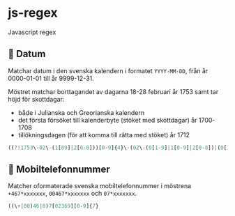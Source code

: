 # js-regex
Javascript regex

## 📅 Datum
Matchar datum i den svenska kalendern i formatet `YYYY-MM-DD`, från år 0000-01-01 till år 9999-12-31.

Möstret matchar borttagandet av dagarna 18-28 februari år 1753 samt tar höjd för skottdagar:
* både i Julianska och Greorianska kalendern
* det första försöket till kalenderbyte (stöket med skottdagar) år 1700-1708
* tillökningsdagen (för att komma till rätta med stöket) år 1712

```javascript
((?!1753\-02\-(1[89]|2[0-8]))[0-9]{4}\-(02\-(0[1-9]|1[0-9]|2[0-8])|(0[13578]|1[02])\-(0[1-9]|[12][0-9]|3[01])|(0[469]|11)\-(0[1-9]|[12][0-9]|30)))|(1712\-02\-30|((([2468][048]|[3579][26])00|[0-9]{2}(0[48]|[13579][26]|[2468][048])|(0[1-9]|1[0-6])00)\-02\-29))
```

## 📱 Mobiltelefonnummer
Matcher oformaterade svenska mobiltelefonnummer i möstrena `+467*xxxxxxx`, `00467*xxxxxxx` och `07*xxxxxxx`.

```javascript
((\+|00)46|0)7[02369][0-9]{7}
```
